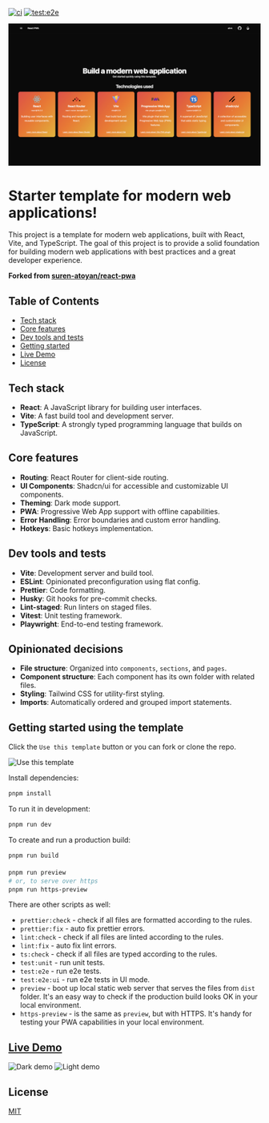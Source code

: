 [![ci](https://github.com/ShawnStewart/react-pwa/actions/workflows/ci.yaml/badge.svg)](https://github.com/ShawnStewart/react-pwa/actions/workflows/ci.yaml)
[![test:e2e](https://github.com/ShawnStewart/react-pwa/actions/workflows/tests:e2e.yaml/badge.svg)](https://github.com/ShawnStewart/react-pwa/actions/workflows/tests:e2e.yaml)

<a href="https://react-pwa-rosy.vercel.app/" target="_blank" rel="noreferrer">
 <img src="./public/cover.png" title="Base App">
</a>

# Starter template for modern web applications!

This project is a template for modern web applications, built with React, Vite, and TypeScript. The goal of this project is to provide a solid foundation for building modern web applications with best practices and a great developer experience.

**Forked from [suren-atoyan/react-pwa](https://github.com/suren-atoyan/react-pwa)**

## Table of Contents

- [Tech stack](#tech-stack)
- [Core features](#core-features)
- [Dev tools and tests](#dev-tools-and-tests)
- [Getting started](#getting-started-using-the-template)
- [Live Demo](#live-demo)
- [License](#license)

## Tech stack

- **React**: A JavaScript library for building user interfaces.
- **Vite**: A fast build tool and development server.
- **TypeScript**: A strongly typed programming language that builds on JavaScript.

## Core features

- **Routing**: React Router for client-side routing.
- **UI Components**: Shadcn/ui for accessible and customizable UI components.
- **Theming**: Dark mode support.
- **PWA**: Progressive Web App support with offline capabilities.
- **Error Handling**: Error boundaries and custom error handling.
- **Hotkeys**: Basic hotkeys implementation.

## Dev tools and tests

- **Vite**: Development server and build tool.
- **ESLint**: Opinionated preconfiguration using flat config.
- **Prettier**: Code formatting.
- **Husky**: Git hooks for pre-commit checks.
- **Lint-staged**: Run linters on staged files.
- **Vitest**: Unit testing framework.
- **Playwright**: End-to-end testing framework.

## Opinionated decisions

- **File structure**: Organized into `components`, `sections`, and `pages`.
- **Component structure**: Each component has its own folder with related files.
- **Styling**: Tailwind CSS for utility-first styling.
- **Imports**: Automatically ordered and grouped import statements.

## Getting started using the template

Click the `Use this template` button or you can fork or clone the repo.

<img src="./public/use-template.png" width="300" title="Use this template">

Install dependencies:

```bash
pnpm install
```

To run it in development:

```bash
pnpm run dev
```

To create and run a production build:

```bash
pnpm run build

pnpm run preview
# or, to serve over https
pnpm run https-preview
```

There are other scripts as well:

- `prettier:check` - check if all files are formatted according to the rules.
- `prettier:fix` - auto fix prettier errors.
- `lint:check` - check if all files are linted according to the rules.
- `lint:fix` - auto fix lint errors.
- `ts:check` - check if all files are typed according to the rules.
- `test:unit` - run unit tests.
- `test:e2e` - run e2e tests.
- `test:e2e:ui` - run e2e tests in UI mode.
- `preview` - boot up local static web server that serves the files from `dist` folder. It's an easy way to check if the production build looks OK in your local environment.
- `https-preview` - is the same as `preview`, but with HTTPS. It's handy for testing your PWA capabilities in your local environment.

## [Live Demo](https://react-pwa-rosy.vercel.app/)

<div>
 <img src="./public/demo-dark.png" width="280" title="Dark demo"> <img src="./public/demo-light.png" width="280" title="Light demo">
</div>

## License

[MIT](./LICENSE)
